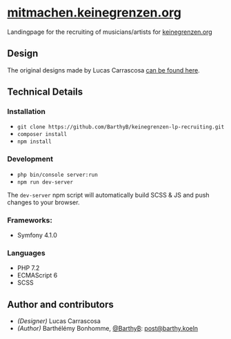 # [mitmachen.keinegrenzen.org](https://mitmachen.keinegrenzen.org)

Landingpage for the recruiting of musicians/artists for [keinegrenzen.org](https://www.keinegrenzen.org)

## Design

The original designs made by Lucas Carrascosa [can be found here](https://files.barthy.koeln/s/7edgxdRji9i9FJs).

## Technical Details

### Installation

- `git clone https://github.com/BarthyB/keinegrenzen-lp-recruiting.git`
- `composer install`
- `npm install`

### Development

- `php bin/console server:run`
- `npm run dev-server`

The `dev-server` npm script will automatically build SCSS & JS and push changes to your browser.

### Frameworks:
- Symfony 4.1.0

### Languages
- PHP 7.2
- ECMAScript 6
- SCSS

## Author and contributors

- *(Designer)* Lucas Carrascosa
- *(Author)* Barthélémy Bonhomme, [@BarthyB](https://github.com/BarthyB/): [post@barthy.koeln](mailto:post@barthy.koeln)

